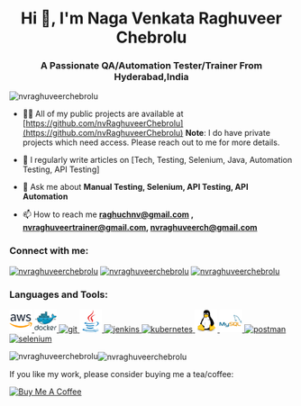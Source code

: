 <h1 align="center">Hi 👋, I'm Naga Venkata Raghuveer Chebrolu</h1>
<h3 align="center">A Passionate QA/Automation Tester/Trainer From Hyderabad,India</h3>

<p align="left"> <img src="https://komarev.com/ghpvc/?username=nvraghuveerchebrolu&label=Profile%20views&color=0e75b6&style=flat" alt="nvraghuveerchebrolu" /> </p>

- 👨‍💻 All of my public projects are available at [https://github.com/nvRaghuveerChebrolu](https://github.com/nvRaghuveerChebrolu)
  **Note**: I do have private projects which need access. Please reach out to me for more details.
  
- 📝 I regularly write articles on [Tech, Testing, Selenium, Java, Automation Testing, API Testing]

- 💬 Ask me about **Manual Testing, Selenium, API Testing, API Automation**

- 📫 How to reach me **raghuchnv@gmail.com , nvraghuveertrainer@gmail.com, nvraghuveerch@gmail.com**

<h3 align="left">Connect with me:</h3>
<p align="left">
<a href="https://linkedin.com/in/nvraghuveerchebrolu" target="blank"><img align="center" src="https://raw.githubusercontent.com/nvraghuveerchebrolu/github-profile-readme-generator/master/src/images/icons/Social/linked-in-alt.svg" alt="nvraghuveerchebrolu" height="30" width="40" /></a>
<a href="https://facebook.com/nvraghuveerchebrolu" target="blank"><img align="center" src="https://raw.githubusercontent.com/nvraghuveerchebrolu/github-profile-readme-generator/master/src/images/icons/Social/facebook.svg" alt="nvraghuveerchebrolu" height="30" width="40" /></a>
<a href="https://instagram.com/nvraghuveerchebrolu" target="blank"><img align="center" src="https://raw.githubusercontent.com/nvraghuveerchebrolu/github-profile-readme-generator/master/src/images/icons/Social/instagram.svg" alt="nvraghuveerchebrolu" height="30" width="40" /></a>
</p>

<h3 align="left">Languages and Tools:</h3>
<p align="left"> <a href="https://aws.amazon.com" target="_blank" rel="noreferrer"> <img src="https://raw.githubusercontent.com/devicons/devicon/master/icons/amazonwebservices/amazonwebservices-original-wordmark.svg" alt="aws" width="40" height="40"/> </a> <a href="https://www.docker.com/" target="_blank" rel="noreferrer"> <img src="https://raw.githubusercontent.com/devicons/devicon/master/icons/docker/docker-original-wordmark.svg" alt="docker" width="40" height="40"/> </a> <a href="https://git-scm.com/" target="_blank" rel="noreferrer"> <img src="https://www.vectorlogo.zone/logos/git-scm/git-scm-icon.svg" alt="git" width="40" height="40"/> </a> <a href="https://www.java.com" target="_blank" rel="noreferrer"> <img src="https://raw.githubusercontent.com/devicons/devicon/master/icons/java/java-original.svg" alt="java" width="40" height="40"/> </a> <a href="https://www.jenkins.io" target="_blank" rel="noreferrer"> <img src="https://www.vectorlogo.zone/logos/jenkins/jenkins-icon.svg" alt="jenkins" width="40" height="40"/> </a> <a href="https://kubernetes.io" target="_blank" rel="noreferrer"> <img src="https://www.vectorlogo.zone/logos/kubernetes/kubernetes-icon.svg" alt="kubernetes" width="40" height="40"/> </a> <a href="https://www.linux.org/" target="_blank" rel="noreferrer"> <img src="https://raw.githubusercontent.com/devicons/devicon/master/icons/linux/linux-original.svg" alt="linux" width="40" height="40"/> </a> <a href="https://www.mysql.com/" target="_blank" rel="noreferrer"> <img src="https://raw.githubusercontent.com/devicons/devicon/master/icons/mysql/mysql-original-wordmark.svg" alt="mysql" width="40" height="40"/> </a> <a href="https://postman.com" target="_blank" rel="noreferrer"> <img src="https://www.vectorlogo.zone/logos/getpostman/getpostman-icon.svg" alt="postman" width="40" height="40"/> </a> <a href="https://www.selenium.dev" target="_blank" rel="noreferrer"> <img src="https://raw.githubusercontent.com/detain/svg-logos/780f25886640cef088af994181646db2f6b1a3f8/svg/selenium-logo.svg" alt="selenium" width="40" height="40"/> </a> </p>

<p><img align="left" src="https://github-readme-stats.vercel.app/api/top-langs?username=nvraghuveerchebrolu&show_icons=true&locale=en&layout=compact" alt="nvraghuveerchebrolu" /></p>

<p><img align="center" src="https://github-readme-streak-stats.herokuapp.com/?user=nvraghuveerchebrolu&" alt="nvraghuveerchebrolu" /></p>

If you like my work, please consider buying me a tea/coffee:

<a href="https://www.buymeacoffee.com/nvraghuveerchebrolu" target="_blank" rel="noreferrer nofollow">
<img src="https://cdn.buymeacoffee.com/buttons/default-red.png" alt="Buy Me A Coffee" height="40" width="170" >
</a>
